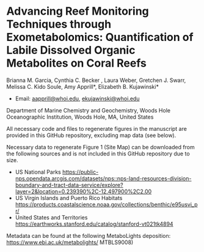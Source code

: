 # Advancing Reef Monitoring Techniques through Exometabolomics: Quantification of Labile Dissolved Organic Metabolites on Coral Reefs

Brianna M. Garcia, Cynthia C. Becker , Laura Weber, Gretchen J. Swarr, Melissa C. Kido Soule, Amy Apprill*, Elizabeth B. Kujawinski* 
* Email: aapprill@whoi.edu, ekujawinski@whoi.edu 

Department of Marine Chemistry and Geochemistry, Woods Hole Oceanographic Institution, Woods Hole, MA, United States


All necessary code and files to regenerate figures in the manuscript are provided in this GitHub repository, excluding map data (see below).

Necessary data to regenerate Figure 1 (Site Map) can be downloaded from the following sources and is not included in this GitHub repository due to size.

* US National Parks <https://public-nps.opendata.arcgis.com/datasets/nps::nps-land-resources-division-boundary-and-tract-data-service/explore?layer=2&location=0.239390%2C-12.497900%2C2.00>
* US Virgin Islands and Puerto Rico Habitats <https://products.coastalscience.noaa.gov/collections/benthic/e95usvi_pr/>
* United States and Territories <https://earthworks.stanford.edu/catalog/stanford-vt021tk4894> 


Metadata can be found at the following MetaboLights deposition: https://www.ebi.ac.uk/metabolights/ MTBLS9008)


 

